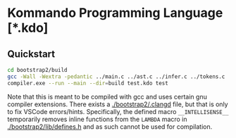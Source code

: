 # Kommando Programming Language [*.kdo]

## Quickstart
```sh
cd bootstrap2/build
gcc -Wall -Wextra -pedantic ../main.c ../ast.c ../infer.c ../tokens.c ../transpile.c ../types.c ../lib/str.c ../lib/defines.c -o compiler
compiler.exe --run --main --dir=build test.kdo test
```
Note that this is meant to be compiled with gcc and uses certain gnu compiler extensions. There exists a [./bootstrap2/.clangd](./bootstrap2/.clangd) file,
but that is only to fix VSCode errors/hints. Specifically, the defined macro `__INTELLISENSE__` temporarily removes inline functions from
the `LAMBDA` macro in [./bootstrap2/lib/defines.h](./bootstrap2/lib/defines.h) and as such cannot be used for compilation.